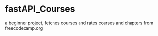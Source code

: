 # fastAPI_Courses
a beginner project, fetches courses and rates courses and chapters
from freecodecamp.org

